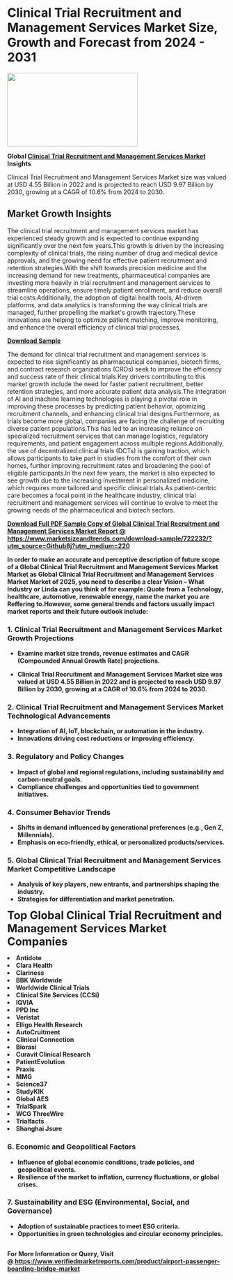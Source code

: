 <H1>Clinical Trial Recruitment and Management Services Market Size, Growth and Forecast from 2024 - 2031</H1><img class="aligncenter size-medium wp-image-584254" src="https://thirdeyenews.in/wp-content/uploads/2024/09/Global-Market-Research-300x168.jpeg" alt="" width="300" height="168" /><p><strong>Global&nbsp;<a href="https://www.marketsizeandtrends.com/download-sample/722232/?utm_source=Github8j?utm_medium=220">Clinical Trial Recruitment and Management Services Market</a> Insights</strong></p><p>Clinical Trial Recruitment and Management Services Market size was valued at USD 4.55 Billion in 2022 and is projected to reach USD 9.97 Billion by 2030, growing at a CAGR of 10.6% from 2024 to 2030.</p><p><h2>Market Growth Insights</h2> <p>The clinical trial recruitment and management services market has experienced steady growth and is expected to continue expanding significantly over the next few years.This growth is driven by the increasing complexity of clinical trials, the rising number of drug and medical device approvals, and the growing need for effective patient recruitment and retention strategies.With the shift towards precision medicine and the increasing demand for new treatments, pharmaceutical companies are investing more heavily in trial recruitment and management services to streamline operations, ensure timely patient enrollment, and reduce overall trial costs.Additionally, the adoption of digital health tools, AI-driven platforms, and data analytics is transforming the way clinical trials are managed, further propelling the market's growth trajectory.These innovations are helping to optimize patient matching, improve monitoring, and enhance the overall efficiency of clinical trial processes.</p> <p><strong><a href="#">Download Sample</a></strong></p> <p>The demand for clinical trial recruitment and management services is expected to rise significantly as pharmaceutical companies, biotech firms, and contract research organizations (CROs) seek to improve the efficiency and success rate of their clinical trials.Key drivers contributing to this market growth include the need for faster patient recruitment, better retention strategies, and more accurate patient data analysis.The integration of AI and machine learning technologies is playing a pivotal role in improving these processes by predicting patient behavior, optimizing recruitment channels, and enhancing clinical trial designs.Furthermore, as trials become more global, companies are facing the challenge of recruiting diverse patient populations.This has led to an increasing reliance on specialized recruitment services that can manage logistics, regulatory requirements, and patient engagement across multiple regions.Additionally, the use of decentralized clinical trials (DCTs) is gaining traction, which allows participants to take part in studies from the comfort of their own homes, further improving recruitment rates and broadening the pool of eligible participants.In the next few years, the market is also expected to see growth due to the increasing investment in personalized medicine, which requires more tailored and specific clinical trials.As patient-centric care becomes a focal point in the healthcare industry, clinical trial recruitment and management services will continue to evolve to meet the growing needs of the pharmaceutical and biotech sectors.</p> <p><strong><a href="#"></p><p><span class=""><strong>Download Full PDF Sample Copy of Global Clinical Trial Recruitment and Management Services Market Report</strong> @ <a href="https://www.marketsizeandtrends.com/download-sample/722232/?utm_source=Github8j?utm_medium=220" target="_blank">https://www.marketsizeandtrends.com/download-sample/722232/?utm_source=Github8j?utm_medium=220</a></span></p><p>In order to make an accurate and perceptive description of future scope of a Global&nbsp;Clinical Trial Recruitment and Management Services Market Market as Global&nbsp;Clinical Trial Recruitment and Management Services Market Market of 2025, you need to describe a clear Vision &ndash; What Industry or Linda can you think of for example: Quote from a Technology, healthcare, automotive, renewable energy, name the market you are Reffering to.However, some general trends and factors usually impact market reports and their future outlook include:</p><h3>1.&nbsp;<strong>Clinical Trial Recruitment and Management Services Market Growth Projections</strong></h3><ul><li>Examine market size trends, revenue estimates and CAGR (Compounded Annual Growth Rate) projections.</li><li><p>Clinical Trial Recruitment and Management Services Market size was valued at USD 4.55 Billion in 2022 and is projected to reach USD 9.97 Billion by 2030, growing at a CAGR of 10.6% from 2024 to 2030.</p></li></ul><h3>2.&nbsp;<strong>Clinical Trial Recruitment and Management Services Market Technological Advancements</strong></h3><ul><li>Integration of AI, IoT, blockchain, or automation in the industry.</li><li>Innovations driving cost reductions or improving efficiency.</li></ul><h3>3.&nbsp;<strong>Regulatory and Policy Changes</strong></h3><ul><li>Impact of global and regional regulations, including sustainability and carbon-neutral goals.</li><li>Compliance challenges and opportunities tied to government initiatives.</li></ul><h3>4.&nbsp;<strong>Consumer Behavior Trends</strong></h3><ul><li>Shifts in demand influenced by generational preferences (e.g., Gen Z, Millennials).</li><li>Emphasis on eco-friendly, ethical, or personalized products/services.</li></ul><h3>5.&nbsp;<strong>Global Clinical Trial Recruitment and Management Services Market Competitive Landscape</strong></h3><ul><li>Analysis of key players, new entrants, and partnerships shaping the industry.</li><li>Strategies for differentiation and market penetration.</li></ul><p data-pm-slice="1 1 []"><span style="color: inherit; font-family: inherit; font-size: 25px;">Top Global Clinical Trial Recruitment and Management Services Market Companies</span></p><div class="" data-test-id=""><p><li>Antidote</li><li> Clara Health</li><li> Clariness</li><li> BBK Worldwide</li><li> Worldwide Clinical Trials</li><li> Clinical Site Services (CCSi)</li><li> IQVIA</li><li> PPD Inc</li><li> Veristat</li><li> Elligo Health Research</li><li> AutoCruitment</li><li> Clinical Connection</li><li> Biorasi</li><li> Curavit Clinical Research</li><li> PatientEvolution</li><li> Praxis</li><li> MMG</li><li> Science37</li><li> StudyKIK</li><li> Global AES</li><li> TrialSpark</li><li> WCG ThreeWire</li><li> Trialfacts</li><li> Shanghai Jsure</li></p></div><h3>6.&nbsp;<strong>Economic and Geopolitical Factors</strong></h3><ul><li>Influence of global economic conditions, trade policies, and geopolitical events.</li><li>Resilience of the market to inflation, currency fluctuations, or global crises.</li></ul><h3>7.&nbsp;<strong>Sustainability and ESG (Environmental, Social, and Governance)</strong></h3><ul><li>Adoption of sustainable practices to meet ESG criteria.</li><li>Opportunities in green technologies and circular economy principles.</li></ul><h2><strong style="font-size: 14px;">For More Information or Query, Visit @&nbsp;</strong><a style="background-color: #ffffff; font-size: 14px;" href="https://www.marketsizeandtrends.com/report/clinical-trial-recruitment-and-management-services-market/" target="_blank">https://www.verifiedmarketreports.com/product/airport-passenger-boarding-bridge-market</a></h2>